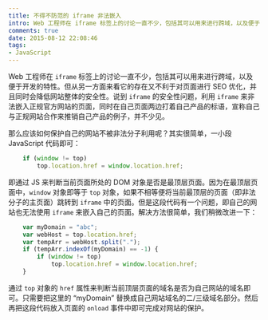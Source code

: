 ```yaml
---
title: 不得不防范的 iframe 非法嵌入
intro: Web 工程师在 iframe 标签上的讨论一直不少，包括其可以用来进行跨域，以及便于开发的特性。但从另一方面来看它的存在又不利于对页面进行 SEO 优化，并且同时会降低网站整体的安全性。说到 iframe 的安全性问题，利用 iframe 来非法嵌入正规官方网站的页面，同时在自己页面两边打着自己产品的标语，宣称自己与正规网站合作来推销自己产品的例子，并不少见。
comments: true
date: 2015-08-12 22:08:46
tags:
- JavaScript
---
```


Web 工程师在 `iframe` 标签上的讨论一直不少，包括其可以用来进行跨域，以及便于开发的特性。但从另一方面来看它的存在又不利于对页面进行 SEO 优化，并且同时会降低网站整体的安全性。说到 `iframe` 的安全性问题，利用 `iframe` 来非法嵌入正规官方网站的页面，同时在自己页面两边打着自己产品的标语，宣称自己与正规网站合作来推销自己产品的例子，并不少见。

那么应该如何保护自己的网站不被非法分子利用呢？其实很简单，一小段 JavaScript 代码即可：

```javascript
    if (window != top)
        top.location.href = window.location.href; 
```

即通过 JS 来判断当前页面所处的 DOM 对象是否是最顶层页面。因为在最顶层页面中，`window` 对象即等于 `top` 对象，如果不相等便将当前最顶层的页面（即非法分子的主页面）跳转到 `iframe` 中的页面。但是这段代码有一个问题，即自己的网站也无法使用 `iframe` 来嵌入自己的页面。解决方法很简单，我们稍微改进一下：
```javascript
    var myDomain = "abc";
    var webHost = top.location.href;
    var tempArr = webHost.split(".");
    if (tempArr.indexOf(myDomain) == -1) {
        if (window != top)
            top.location.href = window.location.href;
    }
```

通过 `top` 对象的 `href` 属性来判断当前顶层页面的域名是否为自己网站的域名即可。只需要把这里的 “myDomain” 替换成自己网站域名的二/三级域名部分。然后再把这段代码放入页面的 `onload` 事件中即可完成对网站的保护。
